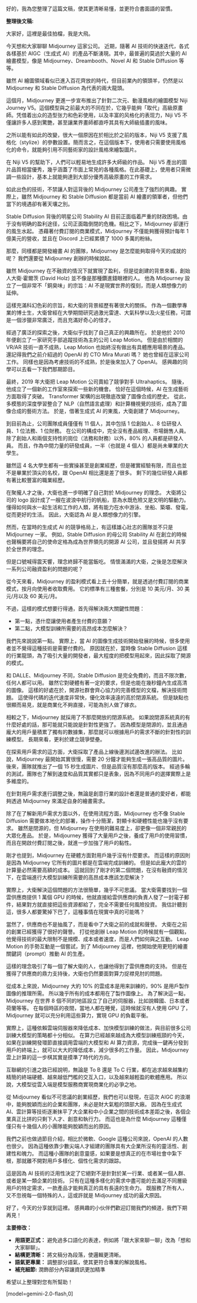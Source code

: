好的，我為您整理了這篇文稿，使其更清晰易懂，並更符合書面語的習慣。

**整理後文稿:**

大家好，這裡是最佳拍檔，我是大飛。

今天想和大家聊聊 Midjourney 這家公司。 近期，隨著 AI 技術的快速迭代，各式各樣基於 AIGC（生成式 AI）的產品不斷湧現。其中，最普遍的莫過於大量的 AI 繪畫模型，像是 Midjourney、Dreambooth、Novel AI 和 Stable Diffusion 等等。

雖然 AI 繪圖領域看似已進入百花齊放的時代，但目前業內的領頭羊，仍然是以 Midjourney 和 Stable Diffusion 為代表的兩大龍頭。

這個月，Midjourney 更進一步宣布推出了針對二次元、動漫風格的繪圖模型 Niji Journey V5。這個模型與之前最大的不同在於，它幾乎能夠「取代」高級原畫師。凭借着出众的造型张力和色彩使用，以及丰富的风格化的表现力，Niji V5 不僅讓許多人感到驚艷，甚至讓業界畫師都直呼其具有大師級插畫的風味。

之所以能有如此的改變，很大一個原因在於相比於之前的版本，Niji V5 支援了風格化（stylize）的參數設置。簡而言之，在這個版本下，使用者只需要使用風格化的命令，就能夠引用不同藝術家的設計風格來繪製圖片。

在 Niji V5 的幫助下，人們可以輕易地生成許多大師級的作品。 Niji V5 產出的圖片品質相當優秀，幾乎涵蓋了市面上常見的各種風格。在此基礎上，使用者只需微調一些設計，基本上就能夠達到大部分優秀高級原畫的工作需求。

如此出色的技術，不禁讓人對這背後的 Midjourney 公司產生了強烈的興趣。 實際上，雖然 Midjourney 和 Stable Diffusion 都是當前 AI 繪畫的領軍者，但他們當下的境遇卻有著天壤之別。

Stable Diffusion 背後的明星公司 Stability AI 目前正面临着严重的财政困境。由于没有明确的盈利途径，公司正面臨倒閉的危機。相比之下，Midjourney 卻運行的風生水起。 憑藉著付費訂閱的商業模式，Midjourney 不僅能夠獲得預計每年 1 億美元的營收，並且在 Discord 上已經累積了 1000 多萬的粉絲。

那麼，同樣都是開發繪畫 AI 的團隊，Midjourney 是怎麼能夠取得今天的成就的呢？ 我們還要從 Midjourney 創辦的時候說起。

雖然 Midjourney 在不融資的情況下就實現了盈利，但是從創建的背景來看，創始人大衛·霍爾茨 (David Holz) 並不像是那種鑽進錢眼裡的人。 他為 Midjourney 設立了一個非常不「銅臭味」的宗旨：AI 不是現實世界的復刻，而是人類想像力的延伸。

這樣充滿科幻色彩的宗旨，和大衛的背景經歷有著很大的關係。 作為一個數學專業的博士生，大衛曾經在大學期間研究過激光雷達、大氣科學以及火星任務，可謂是一個涉獵非常廣泛，而且充滿好奇心的怪才。

經過了廣泛的探索之後，大衛似乎找到了自己真正的興趣所在。 於是他於 2010 年便創立了一家研究手部追蹤技術為主的公司 Leap Motion。 但是由於相關的 VR/AR 技術一直不成熟，Leap Motion 也始終沒有做出有具體應用場景的產品。 還記得我們之前介紹過的 OpenAI 的 CTO Mira Murati 嗎？ 她也曾經在這家公司工作。 同樣也是因為考慮技術的不成熟，於是後來加入了 OpenAI。 感興趣的同學可以去看一下我們那期節目。

最終，2019 年大衛把 Leap Motion 公司賣給了競爭對手 Ultrahaptics。 隨後，他成立了一個新的工作室來探索一些新的機會。 恰好在這個時候，AI 在生成藝術方面取得了突破。 Transformer 架構的出現徹底改變了圖像合成的歷史。 從此，多模態的深度學習整合了 NLP（自然語言處理）和計算機視覺的技術，成為了圖像合成的藝術方法。 於是，借著生成式 AI 的東風，大衛創建了 Midjourney。

到目前為止，公司團隊成員僅僅有 11 個人，其中包括 1 位創始人、8 位研發人員、1 位法務、1 位財務。 在公司的構成中，完全沒有產品經理、市場銷售人員。 除了創始人和兩個支持性的崗位（法務和財務）以外，80% 的人員都是研發人員。 而且，作為中間力量的研發成員，一半（也就是 4 個人）都是尚未畢業的大學生。

雖然這 4 名大學生都有一些實操甚至是創業經歷，但是確實經驗有限，而且也並不是畢業於頂尖的名校，跟 OpenAI 相比還是差了很多。 剩下的幾位研發人員都有著比較豐富的職業經歷。

在聚攏人才之後，大衛也進一步明確了自己對於 Midjourney 的理念。 大衛將公司的 logo 設計成了一艘在波浪中航行的帆船，意為水既危險又是文明的驅動力。 懂得如何與水一起生活和工作的人類，將有能力在水中游泳、坐船、築壩、發電，從而更好的生活。 因此，大衛認為 AI 是人類想像力的引擎。

然而，在當時的生成式 AI 的競爭格局上，有這樣雄心壯志的團隊並不只是 Midjourney 一家。 例如，Stable Diffusion 的母公司 Stability AI 在創立的時候也聲稱要將自己的使命定格為成為世界領先的開源 AI 公司，並且發揚將 AI 共享於全世界的理念。

但是口號喊得震天響，理念終歸不能當飯吃。 情懷滿滿的大衛，之後是怎麼解決一系列公司融資盈利的問題的呢？

從今天來看，Midjourney 的盈利模式看上去十分簡單，就是透過付費訂閱的商業模式，按月向使用者收取費用。 它的標準有三種套餐，分別是 10 美元/月、30 美元/月以及 60 美元/月。

不過，這樣的模式想要行得通，首先得解決兩大關鍵性問題：

*   第一點，憑什麼讓使用者產生付費的意願？
*   第二點，大模型訓練所需要的高昂成本怎麼解決？

我們先來說說第一點。 實際上，當 AI 的圖像生成技術開始發展的時候，很多使用者並不覺得這種技術是需要付費的。 原因就在於，當時像 Stable Diffusion 這樣的行業龍頭，為了吸引大量的開發者，最大程度的把模型用起來，因此採取了開源的模式。

和 DALLE、Midjourney 不同，Stable Diffusion 是完全免費的，而且不限次數，任何人都可以用。 雖然它對硬體有著一定的要求，但是也能在幾秒鐘內生成高清的圖像。 這樣的好處在於，開源社群會齊心協力的完善模型的文檔，解決技術問題。 這使得代碼的迭代速度非常快，優化效率遠遠的高於閉源系統。 但是缺點也很顯而易見，就是商業化不夠直接，可能為別人做了嫁衣。

相較之下，Midjourney 就採用了不那麼開放的閉源系統。 如果說閉源系統真的有什麼好處的話，那可能就只能說是針對性更強了。 因為模型是閉源的，並且通過龐大的用戶量積累了獨有的數據集，那麼就可以根據用戶的需求不斷的針對性的訓練模型。 長期來看，更利於建立競爭壁壘。

在探索用戶需求的這方面，大衛採取了產品上線後邊測試邊改進的辦法。 比如說，Midjourney 最開始其實很慢，需要 20 分鐘才能夠生成一張高品質的圖片。 後來，團隊就推出了一個 15 秒生成圖片、但是品質沒有那麼高的版本。 經過多輪的測試，團隊也了解到速度和品質其實都只是表象，因為不同用戶的選擇實際上是多維度的。

在針對用戶需求進行調整之後，無論是創意行業的設計者還是普通的愛好者，都能夠透過 Midjourney 來滿足自身的繪畫需求。

除了在了解新用戶需求方面以外，在使用流程方面，Midjourney 也不像 Stable Diffusion 需要做本地化的部署，操作十分簡潔，對顯卡和硬體性能也幾乎沒有要求。 雖然是閉源的，但 Midjourney 在使用的難易度上，卻更像一個非常親民的大眾化產品。 於是，Midjourney 獲得了大量用戶之後，養成了用戶的使用習慣，而且在開啟付費訂閱之後，就進一步加強了用戶的黏性。

剛才也提到，Midjourney 在硬體方面對用戶幾乎沒有什麼要求。 而這樣的原因則是因為 Midjourney 它所有的圖片都是在雲端完成訓練的。 但是如此龐大的雲的計算量必然需要高額的成本。 這就回到了剛才的第二個問題，在沒有融資的情況下，在雲端進行大模型訓練所需要的高昂成本應該怎麼解決？

實際上，大衛解決這個問題的方法很簡單，幾乎不可思議。 當大衛需要找到一個雲供應商提供 1 萬個 GPU 的時候，他就直接給雲供應商的負責人發了一封電子郵件，結果對方就直接把這些資源都給了，完全不需要任何風險投資。 我估計聽到這，很多人都要驚掉下巴了，這種事情在現實中真的可能嗎？

當然了，供應商也不是抽風了，而是看中了大衛之前的成就和聲譽。 大衛在之前的創業已經獲得了很好的聲譽。 打從他創辦 Leap Motion 的時候就有一個觀點，他覺得技術的最大限制不是規模、成本或者速度，而是人們如何與之互動。 Leap Motion 的手勢互動是一個嘗試，到了 Midjourney 這裡，他開始使用更短的繪畫關鍵詞（prompt）推動 AI 的生產。

這樣的理念吸引了每一個了解大衛的人，也讓他得到了雲供應商的支持。 但是在獲得了供應商的鼎力支持後，大衛也仍然要面對算力捉襟見肘的問題。

從成本上來說，Midjourney 大約 10% 的雲成本是用来訓練的，90% 是用戶製作圖像的推理所需。 所以幾乎所有的成本都用在了製作圖像上。 為了解決這一點，Midjourney 在世界 8 個不同的地區設立了自己的伺服器，比如說韓國、日本或者荷蘭等等。 在每個時區的夜間，當地人都在睡覺，這時候就沒有人使用 GPU 了，Midjourney 就可以充分利用這些算力，實現 GPU 的負載平衡。

實際上，這種依賴雲端伺服器來降低成本、加快模型訓練的做法，與目前很多公司訓練大模型的策略都十分相似。 在算力已經越來越成為大模型訓練瓶頸的今天，如果在訓練開發環節直接調用雲端的大模型和 AI 算力資源，完成後一鍵再分發到用戶的終端上，就可以大大的降低成本，減少很多的工作量。 因此，Midjourney 雲上計算的這一步棋其實是摸準了時代的方向。

互聯網的引進之路已經說明，無論是 To B 還是 To C 行業，都在追求越來越集約精簡的終端硬體、越來越低門檻的交互入口，以及越來越輕盈的軟體應用。 所以說，大模型從雲入端是模型服務商實現商業化的必爭之地。

從 Midjourney 看似不可思議的創業經歷，我們也可以發現，在這次 AIGC 的浪潮中，能夠脫穎而出的企業和團隊，未必是財大氣粗的頭部大廠。 因為在生成式 AI、雲計算等技術逐漸抹平了大企業和中小企業之間的技術成本差距之後，各個企業真正比拼的只剩下人才、創意和執行力。 而這也是為什麼 Midjourney 這種僅僅只有十幾個人的小團隊能夠脫穎而出的原因。

我們之前也做過節目介紹，相比於微軟、Google 這種公司來說，OpenAI 的人數也很少。 因為這種依靠少數尖端人才組建的團隊具有大企業所沒有的靈活性、創建性和魄力。 而這種小團隊的創意靈感，如果要是想真正的在市場社會中紮下根，那就離不開對用戶多樣化、個性化需求的跟踪。

這是因為 AI 技術的泛用性決定了它絕對不是針對於某一行業、或者某一個人群、或者是某一類企業的技術。 只有在這種多樣化的需求中盡可能的去滿足不同層級用戶的特定需求，一款產品才能夠真正的具有長遠的生命力。 既服務了所有人，又不忽視每一個特殊的人，這或許就是 Midjourney 成功的最大原因。

好了，今天的分享就到這裡。 感興趣的小伙伴們歡迎訂閱我們的頻道，我們下期再見！

**主要修改：**

*   **用語更正式：** 避免過多口語化的表達，例如將「跟大家來聊一聊」改為「想和大家聊聊」。
*   **結構更清晰：** 將文稿分為段落，使邏輯更清晰。
*   **語氣更專業：** 調整部分語氣，使其更符合專業的解說風格。
*   **補充細節:** 潤飾部分內容讓資訊更加精準

希望以上整理對您有所幫助！

[model=gemini-2.0-flash,0]
